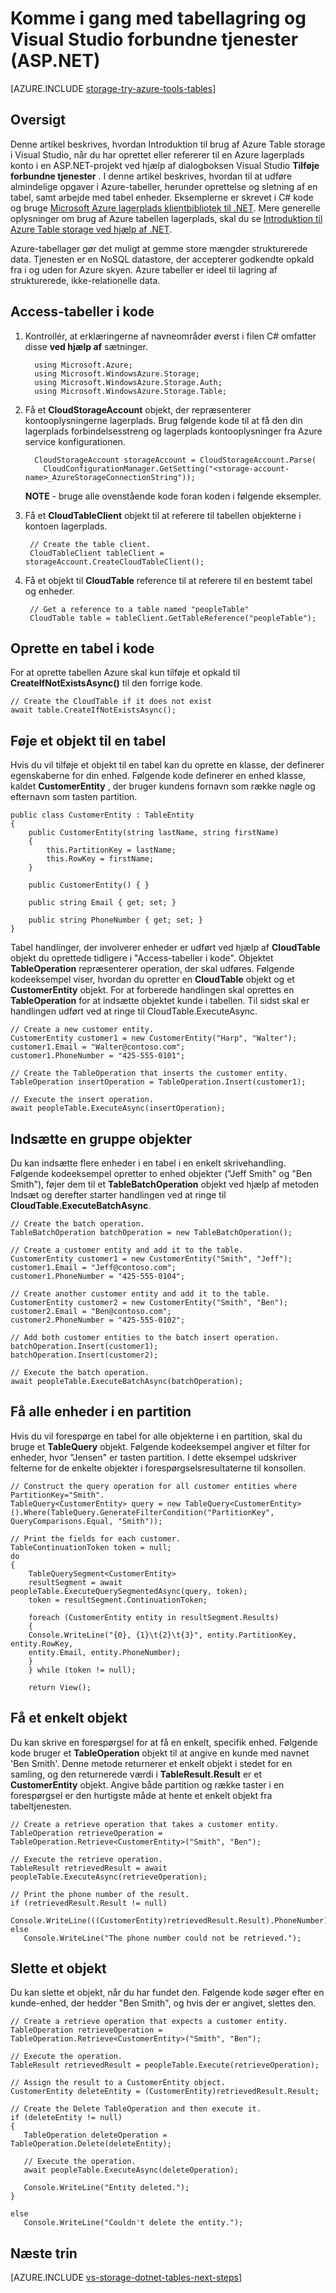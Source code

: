 <properties
    pageTitle="Komme i gang med tabellagring og Visual Studio forbundne tjenester (ASP.NET) | Microsoft Azure"
    description="Sådan Introduktion til brug af Azure Table storage i et ASP.NET-projekt i Visual Studio, når forbindelsen til en lagerplads konto ved hjælp af Visual Studio forbundne tjenester"
    services="storage"
    documentationCenter=""
    authors="TomArcher"
    manager="douge"
    editor=""/>

<tags
    ms.service="storage"
    ms.workload="web"
    ms.tgt_pltfrm="vs-getting-started"
    ms.devlang="na"
    ms.topic="article"
    ms.date="07/18/2016"
    ms.author="tarcher"/>

# <a name="get-started-with-table-storage-and-visual-studio-connected-services-aspnet"></a>Komme i gang med tabellagring og Visual Studio forbundne tjenester (ASP.NET)

[AZURE.INCLUDE [storage-try-azure-tools-tables](../../includes/storage-try-azure-tools-tables.md)]

## <a name="overview"></a>Oversigt
Denne artikel beskrives, hvordan Introduktion til brug af Azure Table storage i Visual Studio, når du har oprettet eller refererer til en Azure lagerplads konto i en ASP.NET-projekt ved hjælp af dialogboksen Visual Studio **Tilføje forbundne tjenester** . I denne artikel beskrives, hvordan til at udføre almindelige opgaver i Azure-tabeller, herunder oprettelse og sletning af en tabel, samt arbejde med tabel enheder. Eksemplerne er skrevet i C\# kode og bruge [Microsoft Azure lagerplads klientbibliotek til .NET](https://msdn.microsoft.com/library/azure/dn261237.aspx). Mere generelle oplysninger om brug af Azure tabellen lagerplads, skal du se [Introduktion til Azure Table storage ved hjælp af .NET](storage-dotnet-how-to-use-tables.md).

Azure-tabellager gør det muligt at gemme store mængder strukturerede data. Tjenesten er en NoSQL datastore, der accepterer godkendte opkald fra i og uden for Azure skyen. Azure tabeller er ideel til lagring af strukturerede, ikke-relationelle data.


## <a name="access-tables-in-code"></a>Access-tabeller i kode

1. Kontrollér, at erklæringerne af navneområder øverst i filen C# omfatter disse **ved hjælp af** sætninger.

         using Microsoft.Azure;
         using Microsoft.WindowsAzure.Storage;
         using Microsoft.WindowsAzure.Storage.Auth;
         using Microsoft.WindowsAzure.Storage.Table;

2. Få et **CloudStorageAccount** objekt, der repræsenterer kontooplysningerne lagerplads. Brug følgende kode til at få den din lagerplads forbindelsesstreng og lagerplads kontooplysninger fra Azure service konfigurationen.

         CloudStorageAccount storageAccount = CloudStorageAccount.Parse(
           CloudConfigurationManager.GetSetting("<storage-account-name>_AzureStorageConnectionString"));

    **NOTE** - bruge alle ovenstående kode foran koden i følgende eksempler.

3. Få et **CloudTableClient** objekt til at referere til tabellen objekterne i kontoen lagerplads.  

        // Create the table client.
        CloudTableClient tableClient = storageAccount.CreateCloudTableClient();

4. Få et objekt til **CloudTable** reference til at referere til en bestemt tabel og enheder.

        // Get a reference to a table named "peopleTable"
        CloudTable table = tableClient.GetTableReference("peopleTable");

## <a name="create-a-table-in-code"></a>Oprette en tabel i kode

For at oprette tabellen Azure skal kun tilføje et opkald til **CreateIfNotExistsAsync()** til den forrige kode.

    // Create the CloudTable if it does not exist
    await table.CreateIfNotExistsAsync();

## <a name="add-an-entity-to-a-table"></a>Føje et objekt til en tabel

Hvis du vil tilføje et objekt til en tabel kan du oprette en klasse, der definerer egenskaberne for din enhed. Følgende kode definerer en enhed klasse, kaldet **CustomerEntity** , der bruger kundens fornavn som række nøgle og efternavn som tasten partition.

    public class CustomerEntity : TableEntity
    {
        public CustomerEntity(string lastName, string firstName)
        {
            this.PartitionKey = lastName;
            this.RowKey = firstName;
        }

        public CustomerEntity() { }

        public string Email { get; set; }

        public string PhoneNumber { get; set; }
    }

Tabel handlinger, der involverer enheder er udført ved hjælp af **CloudTable** objekt du oprettede tidligere i "Access-tabeller i kode". Objektet **TableOperation** repræsenterer operation, der skal udføres. Følgende kodeeksempel viser, hvordan du opretter en **CloudTable** objekt og et **CustomerEntity** objekt. For at forberede handlingen skal oprettes en **TableOperation** for at indsætte objektet kunde i tabellen. Til sidst skal er handlingen udført ved at ringe til CloudTable.ExecuteAsync.

    // Create a new customer entity.
    CustomerEntity customer1 = new CustomerEntity("Harp", "Walter");
    customer1.Email = "Walter@contoso.com";
    customer1.PhoneNumber = "425-555-0101";

    // Create the TableOperation that inserts the customer entity.
    TableOperation insertOperation = TableOperation.Insert(customer1);

    // Execute the insert operation.
    await peopleTable.ExecuteAsync(insertOperation);

## <a name="insert-a-batch-of-entities"></a>Indsætte en gruppe objekter

Du kan indsætte flere enheder i en tabel i en enkelt skrivehandling. Følgende kodeeksempel opretter to enhed objekter ("Jeff Smith" og "Ben Smith"), føjer dem til et **TableBatchOperation** objekt ved hjælp af metoden Indsæt og derefter starter handlingen ved at ringe til **CloudTable.ExecuteBatchAsync**.

    // Create the batch operation.
    TableBatchOperation batchOperation = new TableBatchOperation();

    // Create a customer entity and add it to the table.
    CustomerEntity customer1 = new CustomerEntity("Smith", "Jeff");
    customer1.Email = "Jeff@contoso.com";
    customer1.PhoneNumber = "425-555-0104";

    // Create another customer entity and add it to the table.
    CustomerEntity customer2 = new CustomerEntity("Smith", "Ben");
    customer2.Email = "Ben@contoso.com";
    customer2.PhoneNumber = "425-555-0102";

    // Add both customer entities to the batch insert operation.
    batchOperation.Insert(customer1);
    batchOperation.Insert(customer2);

    // Execute the batch operation.
    await peopleTable.ExecuteBatchAsync(batchOperation);

## <a name="get-all-of-the-entities-in-a-partition"></a>Få alle enheder i en partition
Hvis du vil forespørge en tabel for alle objekterne i en partition, skal du bruge et **TableQuery** objekt. Følgende kodeeksempel angiver et filter for enheder, hvor "Jensen" er tasten partition. I dette eksempel udskriver felterne for de enkelte objekter i forespørgselsresultaterne til konsollen.

    // Construct the query operation for all customer entities where PartitionKey="Smith".
    TableQuery<CustomerEntity> query = new TableQuery<CustomerEntity>().Where(TableQuery.GenerateFilterCondition("PartitionKey", QueryComparisons.Equal, "Smith"));

    // Print the fields for each customer.
    TableContinuationToken token = null;
    do
    {
        TableQuerySegment<CustomerEntity>
        resultSegment = await peopleTable.ExecuteQuerySegmentedAsync(query, token);
        token = resultSegment.ContinuationToken;

        foreach (CustomerEntity entity in resultSegment.Results)
        {
        Console.WriteLine("{0}, {1}\t{2}\t{3}", entity.PartitionKey, entity.RowKey,
        entity.Email, entity.PhoneNumber);
        }
        } while (token != null);

        return View();


## <a name="get-a-single-entity"></a>Få et enkelt objekt
Du kan skrive en forespørgsel for at få en enkelt, specifik enhed. Følgende kode bruger et **TableOperation** objekt til at angive en kunde med navnet 'Ben Smith'. Denne metode returnerer et enkelt objekt i stedet for en samling, og den returnerede værdi i **TableResult.Result** er et **CustomerEntity** objekt. Angive både partition og række taster i en forespørgsel er den hurtigste måde at hente et enkelt objekt fra tabeltjenesten.

    // Create a retrieve operation that takes a customer entity.
    TableOperation retrieveOperation = TableOperation.Retrieve<CustomerEntity>("Smith", "Ben");

    // Execute the retrieve operation.
    TableResult retrievedResult = await peopleTable.ExecuteAsync(retrieveOperation);
    
    // Print the phone number of the result.
    if (retrievedResult.Result != null)
        Console.WriteLine(((CustomerEntity)retrievedResult.Result).PhoneNumber);
    else
       Console.WriteLine("The phone number could not be retrieved.");

## <a name="delete-an-entity"></a>Slette et objekt
Du kan slette et objekt, når du har fundet den. Følgende kode søger efter en kunde-enhed, der hedder "Ben Smith", og hvis der er angivet, slettes den.

    // Create a retrieve operation that expects a customer entity.
    TableOperation retrieveOperation = TableOperation.Retrieve<CustomerEntity>("Smith", "Ben");

    // Execute the operation.
    TableResult retrievedResult = peopleTable.Execute(retrieveOperation);

    // Assign the result to a CustomerEntity object.
    CustomerEntity deleteEntity = (CustomerEntity)retrievedResult.Result;

    // Create the Delete TableOperation and then execute it.
    if (deleteEntity != null)
    {
       TableOperation deleteOperation = TableOperation.Delete(deleteEntity);

       // Execute the operation.
       await peopleTable.ExecuteAsync(deleteOperation);

       Console.WriteLine("Entity deleted.");
    }

    else
       Console.WriteLine("Couldn't delete the entity.");

## <a name="next-steps"></a>Næste trin

[AZURE.INCLUDE [vs-storage-dotnet-tables-next-steps](../../includes/vs-storage-dotnet-tables-next-steps.md)]
